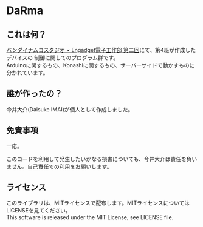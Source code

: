 # DaRma

## これは何？
[バンダイナムコスタジオ × Engadget電子工作部 第二回](http://japanese.engadget.com/promo/bandainamco_7/)にて、第4班が作成したデバイスの
制御に関してのプログラム群です。  
Arduinoに関するもの、Konashiに関するもの、サーバーサイドで動かすものに分かれています。

## 誰が作ったの？
今井大介\(Daisuke IMAI\)が個人として作成しました。

## 免責事項
一応。  

このコードを利用して発生したいかなる損害についても、今井大介は責任を負いません。自己責任での利用をお願いします。  

## ライセンス
このライブラリは、MITライセンスで配布します。MITライセンスについてはLICENSEを見てください。  
This software is released under the MIT License, see LICENSE file.
